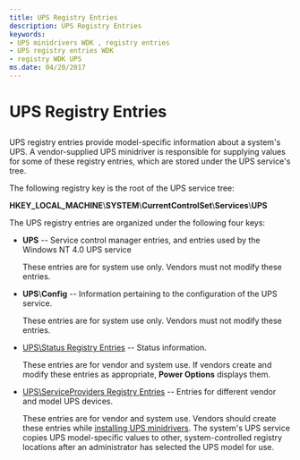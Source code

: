 ```yaml
---
title: UPS Registry Entries
description: UPS Registry Entries
keywords:
- UPS minidrivers WDK , registry entries
- UPS registry entries WDK
- registry WDK UPS
ms.date: 04/20/2017
---
```


# UPS Registry Entries


## <span id="ddk_ups_registry_entries_kg"></span><span id="DDK_UPS_REGISTRY_ENTRIES_KG"></span>


UPS registry entries provide model-specific information about a system's UPS. A vendor-supplied UPS minidriver is responsible for supplying values for some of these registry entries, which are stored under the UPS service's tree.

The following registry key is the root of the UPS service tree:

**HKEY\_LOCAL\_MACHINE**\\**SYSTEM**\\**CurrentControlSet**\\**Services**\\**UPS**

The UPS registry entries are organized under the following four keys:

-   **UPS** -- Service control manager entries, and entries used by the Windows NT 4.0 UPS service

    These entries are for system use only. Vendors must not modify these entries.

-   **UPS**\\**Config** -- Information pertaining to the configuration of the UPS service.

    These entries are for system use only. Vendors must not modify these entries.

-   [UPS\\Status Registry Entries](ups-status-registry-entries.md) -- Status information.

    These entries are for vendor and system use. If vendors create and modify these entries as appropriate, **Power Options** displays them.

-   [UPS\\ServiceProviders Registry Entries](ups-serviceproviders-registry-entries.md) -- Entries for different vendor and model UPS devices.

    These entries are for vendor and system use. Vendors should create these entries while [installing UPS minidrivers](installing-ups-minidrivers.md). The system's UPS service copies UPS model-specific values to other, system-controlled registry locations after an administrator has selected the UPS model for use.

 

 




